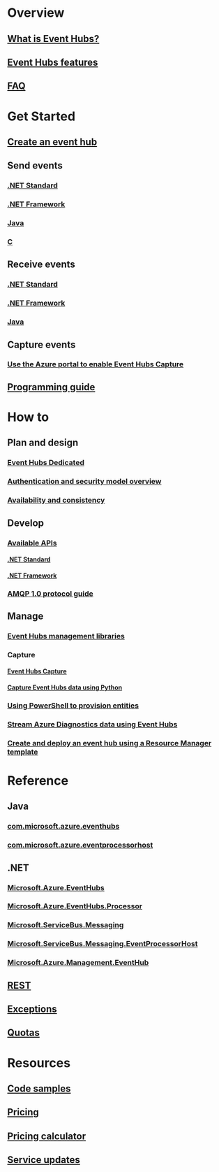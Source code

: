 # Overview
## [What is Event Hubs?](event-hubs-what-is-event-hubs.md)
## [Event Hubs features](event-hubs-features.md)
## [FAQ](event-hubs-faq.md)

# Get Started
## [Create an event hub](event-hubs-create.md)
## Send events
### [.NET Standard](event-hubs-dotnet-standard-getstarted-send.md)
### [.NET Framework](event-hubs-dotnet-framework-getstarted-send.md)
### [Java](event-hubs-java-get-started-send.md)
### [C](event-hubs-c-getstarted-send.md)
## Receive events
### [.NET Standard](event-hubs-dotnet-standard-getstarted-receive-eph.md)
### [.NET Framework](event-hubs-dotnet-framework-getstarted-receive-eph.md)
### [Java](event-hubs-java-get-started-receive-eph.md)
<!-- Not Available ### [Apache Storm](event-hubs-storm-getstarted-receive.md)-->
## Capture events
### [Use the Azure portal to enable Event Hubs Capture](event-hubs-capture-enable-through-portal.md)
<!-- Not Available ### [Use a Resource Manager template to enable Event Hubs Capture](event-hubs-resource-manager-namespace-event-hub-enable-capture.md) -->
## [Programming guide](event-hubs-programming-guide.md)

# How to
## Plan and design
<!-- Not Available ### [Managed Service Identity (preview)](event-hubs-managed-service-identity.md) -->
<!-- Not Available ### [Role-Based Access Control (preview)](event-hubs-role-based-access-control.md) -->
<!-- Not Available ### [Geo-disaster recovery and Geo-replication](event-hubs-geo-dr.md) -->
### [Event Hubs Dedicated](event-hubs-dedicated-overview.md)
### [Authentication and security model overview](event-hubs-authentication-and-security-model-overview.md)
### [Availability and consistency](event-hubs-availability-and-consistency.md)
<!-- Not Available ### [Automatically scale throughput units](event-hubs-auto-inflate.md) -->
## Develop
### [Available APIs](event-hubs-api-overview.md)
#### [.NET Standard](event-hubs-dotnet-standard-api-overview.md)
#### [.NET Framework](event-hubs-dotnet-framework-api-overview.md)
<!-- Not Available #### [Diagnostic logs](event-hubs-diagnostic-logs.md) -->
### [AMQP 1.0 protocol guide](../service-bus-messaging/service-bus-amqp-protocol-guide.md)
## Manage
<!-- Not Available ### [Monitor Event Hubs with Azure Monitoring](event-hubs-metrics-azure-monitor.md) -->
### [Event Hubs management libraries](event-hubs-management-libraries.md)
### Capture
#### [Event Hubs Capture](event-hubs-capture-overview.md)
#### [Capture Event Hubs data using Python](event-hubs-capture-python.md)
### [Using PowerShell to provision entities](event-hubs-manage-with-ps.md) 
### [Stream Azure Diagnostics data using Event Hubs](event-hubs-streaming-azure-diags-data.md)
### [Create and deploy an event hub using a Resource Manager template](event-hubs-resource-manager-namespace-event-hub.md)

# Reference
## Java
### [com.microsoft.azure.eventhubs](https://docs.azure.cn/java/api/com.microsoft.azure.eventhubs)
### [com.microsoft.azure.eventprocessorhost](https://docs.azure.cn/java/api/com.microsoft.azure.eventprocessorhost)
## .NET
### [Microsoft.Azure.EventHubs](https://docs.microsoft.com/dotnet/api/microsoft.azure.eventhubs)
### [Microsoft.Azure.EventHubs.Processor](https://docs.microsoft.com/dotnet/api/microsoft.azure.eventhubs.processor)
### [Microsoft.ServiceBus.Messaging](https://docs.microsoft.com/dotnet/api/microsoft.servicebus.messaging)
### [Microsoft.ServiceBus.Messaging.EventProcessorHost](https://docs.microsoft.com/dotnet/api/microsoft.servicebus.messaging.eventprocessorhost)
### [Microsoft.Azure.Management.EventHub](https://docs.microsoft.com/dotnet/api/microsoft.azure.management.eventhub)
## [REST](https://docs.microsoft.com/rest/api/eventhub)
## [Exceptions](event-hubs-messaging-exceptions.md)
## [Quotas](event-hubs-quotas.md)

# Resources
<!-- Not Available ## [Azure Roadmap](https://azure.microsoft.com/roadmap/) -->
## [Code samples](event-hubs-samples.md)
<!-- Not Available ## [Learning path](https://azure.microsoft.com/documentation/learning-paths/event-hubs/) -->
## [Pricing](https://www.azure.cn/pricing/details/event-hubs/)
## [Pricing calculator](https://www.azure.cn/pricing/calculator/)
## [Service updates](https://www.azure.cn/what-is-new/)
<!-- Not Available ## [Stack Overflow](http://stackoverflow.com/questions/tagged/azure-eventhub) -->

<!--Update_Description: update link-->
<!--ms.date: 02/26/2018 -->
